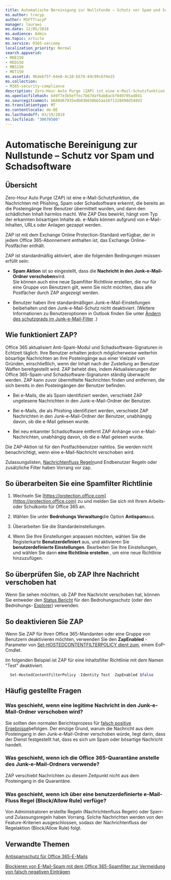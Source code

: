 ```yaml
---
title: Automatische Bereinigung zur Nullstunde – Schutz vor Spam und Schadsoftware
ms.author: tracyp
author: MSFTTracyP
manager: laurawi
ms.date: 12/05/2018
ms.audience: Admin
ms.topic: article
ms.service: O365-seccomp
localization_priority: Normal
search.appverid:
- MOE150
- MED150
- MBS150
- MET150
ms.assetid: 96deb75f-64e8-4c10-b570-84c99c674e15
ms.collection:
- M365-security-compliance
description: Zero-Hour Auto Purge (ZAP) ist eine e-Mail-Schutzfunktion, die Nachrichten mit Spam oder Schadsoftware erkennt, die bereits an die Posteingänge Ihrer Benutzer übermittelt wurden, und dann den schädlichen Inhalt harmlos macht. Wie ZAP Dies bewirkt, hängt vom Typ der erkannten bösartigen Inhalte ab.
ms.openlocfilehash: b49f7e3b5effec7b67daf6ab8acbf049705a4841
ms.sourcegitcommit: b688d67935edb036658bb5aa1671328498d5ddd3
ms.translationtype: MT
ms.contentlocale: de-DE
ms.lasthandoff: 03/19/2019
ms.locfileid: "30670580"
---
```

# <a name="zero-hour-auto-purge---protection-against-spam-and-malware"></a>Automatische Bereinigung zur Nullstunde – Schutz vor Spam und Schadsoftware

## <a name="overview"></a>Übersicht

Zero-Hour Auto Purge (ZAP) ist eine e-Mail-Schutzfunktion, die Nachrichten mit Phishing, Spam oder Schadsoftware erkennt, die bereits an die Posteingänge Ihrer Benutzer übermittelt wurden, und dann den schädlichen Inhalt harmlos macht. Wie ZAP Dies bewirkt, hängt vom Typ der erkannten bösartigen Inhalte ab. e-Mails können aufgrund von e-Mail-Inhalten, URLs oder Anlagen gezappt werden.
  
ZAP ist mit dem Exchange Online Protection-Standard verfügbar, der in jedem Office 365-Abonnement enthalten ist, das Exchange Online-Postfächer enthält.

ZAP ist standardmäßig aktiviert, aber die folgenden Bedingungen müssen erfüllt sein:
  
- **Spam Aktion** ist so eingestellt, dass die **Nachricht in den Junk-e-Mail-Ordner verschoben**wird. <br/>Sie können auch eine neue Spamfilter Richtlinie erstellen, die nur für eine Gruppe von Benutzern gilt, wenn Sie nicht möchten, dass alle Postfächer durch ZAP angezeigt werden.

- Benutzer haben Ihre standardmäßigen Junk-e-Mail-Einstellungen beibehalten und den Junk-e-Mail-Schutz nicht deaktiviert. (Weitere Informationen zu Benutzeroptionen in Outlook finden Sie unter [Ändern des schutzgrads im Junk-e-Mail-Filter](https://support.office.com/article/change-the-level-of-protection-in-the-junk-email-filter-e89c12d8-9d61-4320-8c57-d982c8d52f6b) .) 
  
## <a name="how-does-zap-work"></a>Wie funktioniert ZAP?

Office 365 aktualisiert Anti-Spam-Modul und Schadsoftware-Signaturen in Echtzeit täglich. Ihre Benutzer erhalten jedoch möglicherweise weiterhin bösartige Nachrichten an ihre Posteingänge aus einer Vielzahl von Gründen, einschließlich, wenn der Inhalt nach der Zustellung an Benutzer Waffen bereitgestellt wird. ZAP behebt dies, indem Aktualisierungen der Office 365-Spam-und Schadsoftware-Signaturen ständig überwacht werden. ZAP kann zuvor übermittelte Nachrichten finden und entfernen, die sich bereits in den Posteingängen der Benutzer befinden. 

- Bei e-Mails, die als Spam identifiziert werden, verschiebt ZAP ungelesene Nachrichten in den Junk-e-Mail-Ordner der Benutzer. 

- Bei e-Mails, die als Phishing identifiziert werden, verschiebt ZAP Nachrichten in den Junk-e-Mail-Ordner der Benutzer, unabhängig davon, ob die e-Mail gelesen wurde.

- Bei neu erkannter Schadsoftware entfernt ZAP Anhänge von e-Mail-Nachrichten, unabhängig davon, ob die e-Mail gelesen wurde. 
  
Die ZAP-Aktion ist für den Postfachbenutzer nahtlos. Sie werden nicht benachrichtigt, wenn eine e-Mail-Nachricht verschoben wird.
  
Zulassungslisten, [Nachrichtenfluss Regeln](https://go.microsoft.com/fwlink/p/?LinkId=722755)und Endbenutzer Regeln oder zusätzliche Filter haben Vorrang vor zap.
  
## <a name="to-review-or-set-up-a-spam-filter-policy"></a>So überarbeiten Sie eine Spamfilter Richtlinie
  
1. Wechseln Sie [https://protection.office.com](https://protection.office.com) zu und melden Sie sich mit Ihrem Arbeits-oder Schulkonto für Office 365 an.

2. Wählen Sie unter **Bedrohungs Verwaltung**die Option **Antispam**aus.

3. Überarbeiten Sie die Standardeinstellungen. 

4. Wenn Sie Ihre Einstellungen anpassen möchten, wählen Sie die Registerkarte **Benutzerdefiniert** aus, und aktivieren Sie **benutzerdefinierte Einstellungen**. Bearbeiten Sie Ihre Einstellungen, und wählen Sie dann **eine Richtlinie erstellen** , um eine neue Richtlinie hinzuzufügen. 
    
## <a name="to-see-if-zap-moved-your-message"></a>So überprüfen Sie, ob ZAP Ihre Nachricht verschoben hat

Wenn Sie sehen möchten, ob ZAP Ihre Nachricht verschoben hat, können Sie entweder den [Status Bericht](view-email-security-reports.md#threat-protection-status-report) für den Bedrohungsschutz (oder den Bedrohungs- [Explorer](use-explorer-in-security-and-compliance.md)) verwenden.
    
## <a name="to-disable-zap"></a>So deaktivieren Sie ZAP
  
Wenn Sie ZAP für Ihren Office 365-Mandanten oder eine Gruppe von Benutzern deaktivieren möchten, verwenden Sie den **ZapEnabled** -Parameter von [Set-HOSTEDCONTENTFILTERPOLICY dient zum](https://go.microsoft.com/fwlink/p/?LinkId=722758), einem EoP-Cmdlet.
    
Im folgenden Beispiel ist ZAP für eine Inhaltsfilter Richtlinie mit dem Namen "Test" deaktiviert.
    
```Powershell
  Set-HostedContentFilterPolicy -Identity Test -ZapEnabled $false
```

## <a name="faq"></a>Häufig gestellte Fragen

### <a name="what-happens-if-a-legitimate-message-is-moved-to-the-junk-mail-folder"></a>Was geschieht, wenn eine legitime Nachricht in den Junk-e-Mail-Ordner verschoben wird?
  
Sie sollten den normalen Berichtsprozess für [falsch positive Ergebnisse](prevent-email-from-being-marked-as-spam.md)befolgen. Der einzige Grund, warum die Nachricht aus dem Posteingang in den Junk-e-Mail-Ordner verschoben würde, liegt darin, dass der Dienst festgestellt hat, dass es sich um Spam oder bösartige Nachricht handelt.
  
### <a name="what-if-i-use-the-office-365-quarantine-instead-of-the-junk-mail-folder"></a>Was geschieht, wenn ich die Office 365-Quarantäne anstelle des Junk-e-Mail-Ordners verwende?
  
ZAP verschiebt Nachrichten zu diesem Zeitpunkt nicht aus dem Posteingang in die Quarantäne.
  
### <a name="what-if-i-have-a-custom-mail-flow-rule-block-allow-rule"></a>Was geschieht, wenn ich über eine benutzerdefinierte e-Mail-Fluss Regel (Block/Allow Rule) verfüge?
  
Von Administratoren erstellte Regeln (Nachrichtenfluss Regeln) oder Sperr-und Zulassungsregeln haben Vorrang. Solche Nachrichten werden von den Feature-Kriterien ausgeschlossen, sodass der Nachrichtenfluss der Regelaktion (Block/Allow Rule) folgt.
  
## <a name="related-topics"></a>Verwandte Themen

[Antispamschutz für Office 365-E-Mails](anti-spam-protection.md)
  
[Blockieren von E-Mail-Spam mit dem Office 365-Spamfilter zur Vermeidung von falsch negativen Einträgen](reduce-spam-email.md)
  

